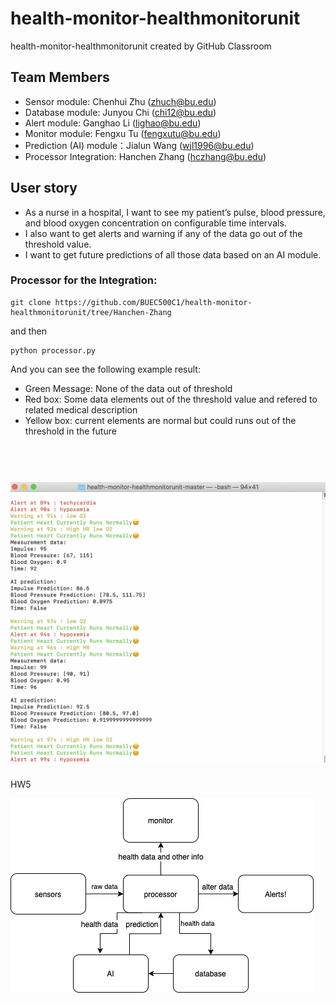 # health-monitor-healthmonitorunit

health-monitor-healthmonitorunit created by GitHub Classroom

## Team Members
- Sensor module: Chenhui Zhu (zhuch@bu.edu)
- Database module: Junyou Chi (chi12@bu.edu)
- Alert module: Ganghao Li (lighao@bu.edu)
- Monitor module: Fengxu Tu (fengxutu@bu.edu)
- Prediction (AI) module：Jialun Wang (wjl1996@bu.edu)
- Processor Integration: Hanchen Zhang (hczhang@bu.edu)

## User story
- As a nurse in a hospital, I want to see my patient’s pulse, blood pressure, and blood oxygen concentration on configurable time intervals.
- I also want to get alerts and warning if any of the data go out of the threshold value.
- I want to get future predictions of all those data based on an AI module.

### Processor for the Integration:
```
git clone https://github.com/BUEC500C1/health-monitor-healthmonitorunit/tree/Hanchen-Zhang
```
and then 
```
python processor.py
```
And you can see the following example result: <br/>
- Green Message: None of the data out of threshold <br/>
- Red box: Some data elements out of the threshold value and refered to related medical description <br/>
- Yellow box: current elements are normal but could runs out of the threshold in the future <br/><br/><br/>

![](./healthMonitorDemo.png)
=======
HW5

![sys architecture](https://github.com/BUEC500C1/health-monitor-healthmonitorunit/blob/master/System%20Architecture.png)

